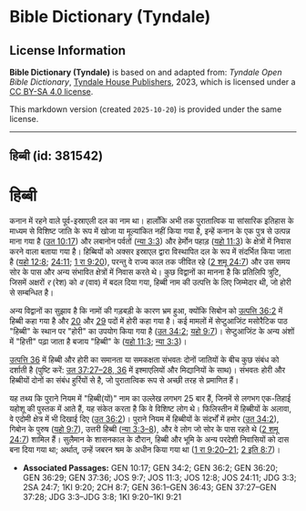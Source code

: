 # Bible Dictionary (Tyndale)

## License Information

**Bible Dictionary (Tyndale)** is based on and adapted from: _Tyndale Open Bible Dictionary_, [Tyndale House Publishers](https://tyndaleopenresources.com/), 2023, which is licensed under a [CC BY-SA 4.0 license](https://creativecommons.org/licenses/by-sa/4.0/legalcode.en).

This markdown version (created `2025-10-20`) is provided under the same license.



--------------------------------

## हिब्बी (id: 381542)

हिब्बी
======

कनान में रहने वाले पूर्व\-इस्राएली दल का नाम था। हालाँकि अभी तक पुरातात्विक या सांसारिक इतिहास के माध्यम से विशिष्ट जाति के रूप में खोजा या मूल्यांकित नहीं किया गया है, इन्हें कनान के एक पुत्र से उत्पन्न माना गया है ([उत 10:17](https://ref.ly/Gen10:17)) और लबानोन पर्वतों ([न्या 3:3](https://ref.ly/Judg3:3)) और हेर्मोन पहाड़ ([यहो 11:3](https://ref.ly/Josh11:3)) के क्षेत्रों में निवास करने वाला बताया गया है। हिब्बियों को अक्सर इस्राएल द्वारा विस्थापित दल के रूप में संदर्भित किया जाता है ([यहो 12:8](https://ref.ly/Josh12:8); [24:11](https://ref.ly/Josh24:11); [1 रा 9:20](https://ref.ly/1Kgs9:20)), परन्तु वे राज्य काल तक जीवित रहे ([2 शमू 24:7](https://ref.ly/2Sam24:7)) और उस समय सोर के पास और अन्य संभावित क्षेत्रों में निवास करते थे। कुछ विद्वानों का मानना है कि प्रतिलिपि त्रुटि, जिसमें अक्षरों *र* (रेश) को *व* (वाव) में बदल दिया गया, हिब्बी नाम की उत्पत्ति के लिए जिम्मेदार थी, जो होरी से सम्बन्धित है।

अन्य विद्वानों का सुझाव है कि नामों की गड़बड़ी के कारण भ्रम हुआ, क्योंकि सिबोन को [उत्पत्ति 36:2](https://ref.ly/Gen36:2) में हिब्बी कहा गया है और [20](https://ref.ly/Gen36:20) और [29](https://ref.ly/Gen36:29) पदों में होरी कहा गया है। कई मामलों में सेप्टुआजिंट मसोरैटिक पाठ "हिब्बी" के स्थान पर "होरी" का उपयोग किया गया है ([उत 34:2](https://ref.ly/Gen34:2); [यहो 9:7](https://ref.ly/Josh9:7))। सेप्टुआजिंट के अन्य अंशों में "हित्ती" पढ़ा जाता है बजाय "हिब्बी" के ([यहो 11:3](https://ref.ly/Josh11:3); [न्या 3:3](https://ref.ly/Judg3:3))।

[उत्पत्ति 36](https://ref.ly/Gen36:1-Gen36:43) में हिब्बी और होरी का समानता या समकक्षता संभवतः दोनों जातियों के बीच कुछ संबंध को दर्शाती है (पुष्टि करें: [उत 37:27–28, 36](https://ref.ly/Gen37:27-Gen37:28,Gen37:36) में इश्माएलियों और मिद्यानियों के साथ)। संभवतः होरी और हिब्बीयों दोनों का संबंध हुर्रियों से है, जो पुरातात्विक रूप से अच्छी तरह से प्रमाणित हैं।

यह तथ्य कि पुराने नियम में "हिब्बी(यों)" नाम का उल्लेख लगभग 25 बार हैं, जिनमें से लगभग एक\-तिहाई यहोशू की पुस्तक में आते हैं, यह संकेत करता है कि वे विशिष्ट लोग थे। फिलिस्तीन में हिब्बीयों के अलावा, वे एदोमी क्षेत्र में भी दिखाई दिए ([उत 36:2](https://ref.ly/Gen36:2))। पुराने नियम में हिब्बीयों के संदर्भों में हमोर ([उत 34:2](https://ref.ly/Gen34:2)), गिबोन के पुरुष ([यहो 9:7](https://ref.ly/Josh9:7)), उत्तरी हिब्बी ([न्या 3:3–8](https://ref.ly/Judg3:3-Judg3:8)), और वे लोग जो सोर के पास रहते थे ([2 शमू 24:7](https://ref.ly/2Sam24:7)) शामिल हैं। सुलैमान के शासनकाल के दौरान, हिब्बी और भूमि के अन्य परदेशी निवासियों को दास बना दिया गया था; अर्थात्, उन्हें जबरन श्रम के अधीन किया गया था ([1 रा 9:20–21](https://ref.ly/1Kgs9:20-1Kgs9:21); [2 इति 8:7](https://ref.ly/2Chr8:7))।

* **Associated Passages:** GEN 10:17; GEN 34:2; GEN 36:2; GEN 36:20; GEN 36:29; GEN 37:36; JOS 9:7; JOS 11:3; JOS 12:8; JOS 24:11; JDG 3:3; 2SA 24:7; 1KI 9:20; 2CH 8:7; GEN 36:1–GEN 36:43; GEN 37:27–GEN 37:28; JDG 3:3–JDG 3:8; 1KI 9:20–1KI 9:21


